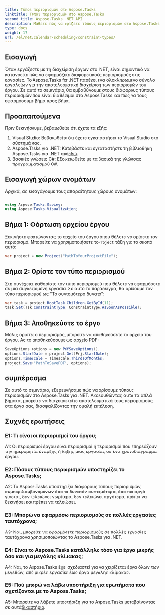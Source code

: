 ```yaml
---
title: Τύποι περιορισμών στο Aspose.Tasks
linktitle: Τύποι περιορισμών στο Aspose.Tasks
second_title: Aspose.Tasks .NET API
description: Μάθετε πώς να ορίζετε τύπους περιορισμών στο Aspose.Tasks για .NET για αποτελεσματική διαχείριση των χρονοδιαγραμμάτων έργων.
type: docs
weight: 17
url: /el/net/calendar-scheduling/constraint-types/
---
```

## Εισαγωγή

Όταν εργάζεστε με τη διαχείριση έργων στο .NET, είναι σημαντικό να κατανοείτε πώς να εφαρμόζετε διαφορετικούς περιορισμούς στις εργασίες. Το Aspose.Tasks for .NET παρέχει ένα ολοκληρωμένο σύνολο εργαλείων για την αποτελεσματική διαχείριση των περιορισμών του έργου. Σε αυτό το σεμινάριο, θα εμβαθύνουμε στους διάφορους τύπους περιορισμών που είναι διαθέσιμοι στο Aspose.Tasks και πώς να τους εφαρμόσουμε βήμα προς βήμα.

## Προαπαιτούμενα

Πριν ξεκινήσουμε, βεβαιωθείτε ότι έχετε τα εξής:

1. Visual Studio: Βεβαιωθείτε ότι έχετε εγκαταστήσει το Visual Studio στο σύστημά σας.
2.  Aspose.Tasks για .NET: Κατεβάστε και εγκαταστήστε τη βιβλιοθήκη Aspose.Tasks για .NET από[εδώ](https://releases.aspose.com/tasks/net/).
3. Βασικές γνώσεις C#: Εξοικειωθείτε με τα βασικά της γλώσσας προγραμματισμού C#.

## Εισαγωγή χώρων ονομάτων

Αρχικά, ας εισαγάγουμε τους απαραίτητους χώρους ονομάτων:

```csharp

using Aspose.Tasks.Saving;
using Aspose.Tasks.Visualization;

```

## Βήμα 1: Φόρτωση αρχείου έργου

 Ξεκινήστε φορτώνοντας το αρχείο του έργου όπου θέλετε να ορίσετε τον περιορισμό. Μπορείτε να χρησιμοποιήσετε το`Project` τάξη για το σκοπό αυτό:

```csharp
var project = new Project("PathToYourProjectFile");
```

## Βήμα 2: Ορίστε τον τύπο περιορισμού

Στη συνέχεια, καθορίστε τον τύπο περιορισμού που θέλετε να εφαρμόσετε σε μια συγκεκριμένη εργασία. Σε αυτό το παράδειγμα, θα ορίσουμε τον τύπο περιορισμού ως "Το συντομότερο δυνατό":

```csharp
var task = project.RootTask.Children.GetById(11);
task.Set(Tsk.ConstraintType, ConstraintType.AsSoonAsPossible);
```

## Βήμα 3: Αποθηκεύστε το έργο

Μόλις οριστεί ο περιορισμός, μπορείτε να αποθηκεύσετε το αρχείο του έργου. Ας το αποθηκεύσουμε ως αρχείο PDF:

```csharp
SaveOptions options = new PdfSaveOptions();
options.StartDate = project.Get(Prj.StartDate);
options.Timescale = Timescale.ThirdsOfMonths;
project.Save("PathToSavePDF", options);
```

## συμπέρασμα

Σε αυτό το σεμινάριο, εξερευνήσαμε πώς να ορίσουμε τύπους περιορισμών στο Aspose.Tasks για .NET. Ακολουθώντας αυτά τα απλά βήματα, μπορείτε να διαχειριστείτε αποτελεσματικά τους περιορισμούς στα έργα σας, διασφαλίζοντας την ομαλή εκτέλεση.

## Συχνές ερωτήσεις

### Ε1: Τι είναι οι περιορισμοί του έργου;

A1: Οι περιορισμοί έργου είναι περιορισμοί ή περιορισμοί που επηρεάζουν την ημερομηνία έναρξης ή λήξης μιας εργασίας σε ένα χρονοδιάγραμμα έργου.

### Ε2: Πόσους τύπους περιορισμών υποστηρίζει το Aspose.Tasks;

A2: Το Aspose.Tasks υποστηρίζει διάφορους τύπους περιορισμών, συμπεριλαμβανομένων όσο το δυνατόν συντομότερα, όσο πιο αργά γίνεται, δεν τελειώνει νωρίτερα, δεν τελειώνει αργότερα, πρέπει να ξεκινήσει και πρέπει να τελειώσει.

### Ε3: Μπορώ να εφαρμόσω περιορισμούς σε πολλές εργασίες ταυτόχρονα;

A3: Ναι, μπορείτε να εφαρμόσετε περιορισμούς σε πολλές εργασίες ταυτόχρονα χρησιμοποιώντας το Aspose.Tasks για .NET.

### Ε4: Είναι το Aspose.Tasks κατάλληλο τόσο για έργα μικρής όσο και για μεγάλης κλίμακας;

A4: Ναι, το Aspose.Tasks έχει σχεδιαστεί για να χειρίζεται έργα όλων των μεγεθών, από μικρές εργασίες έως έργα μεγάλης κλίμακας.

### Ε5: Πού μπορώ να λάβω υποστήριξη για ερωτήματα που σχετίζονται με το Aspose.Tasks;

 A5: Μπορείτε να λάβετε υποστήριξη για το Aspose.Tasks μεταβαίνοντας σε αυτά[δικαστήριο](https://forum.aspose.com/c/tasks/15).